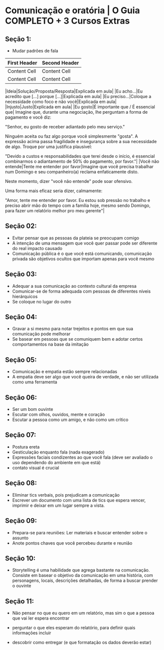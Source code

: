 # Comunicação e oratória | O Guia COMPLETO + 3 Cursos Extras

## Seção 1:

* Mudar padrões de fala

| First Header  | Second Header |
| ------------- | ------------- |
| Content Cell  | Content Cell  |
| Content Cell  | Content Cell  |


|Ideia|Solução/Proposta/Resposta|Explicada em aula|
|Eu acho...|Eu acredito que [...] porque [...]|Explicada em aula|
|Eu preciso...|Coloque a necessidade como foco e não você|Explicada em aula|
|Injusto|Justo|Explicada em aula|
|Eu gosto|É importante que / É essencial que| Imagine que, durante uma negociação, lhe perguntam a forma de pagamento e você diz:

"Senhor, eu gosto de receber adiantado pelo meu serviço."

Ninguém aceita ou faz algo porque você simplesmente "gosta". A expressão acima passa fragilidade e insegurança sobre a sua necessidade de algo. Troque por uma justifica plausível:

"Devido a custos e responsabilidades que terei desde o início, é essencial combinarmos o adiantamento de 50% do pagamento, por favor."|
|Você não entende|Tente me entender por favor|Imagine que você precisa trabalhar num Domingo e seu companheiro(a) reclama enfaticamente disto.

Neste momento, dizer "você não entende" pode soar ofensivo.

Uma forma mais eficaz seria dizer, calmamente:

"Amor, tente me entender por favor. Eu estou sob pressão no trabalho e preciso abrir mão do tempo com a família hoje, mesmo sendo Domingo, para fazer um relatório melhor pro meu gerente"|

## Seção 02:

- Evitar pensar que as pessoas da plateia se preocupam comigo
- A intenção de uma mensagem que você quer passar pode ser diferente do real impacto causado
- Comunicação pública é o que você está comunicando, comunicação privada são objetivos ocultos que importam apenas para você mesmo

## Seção 03:

- Adequar a sua comunicação ao contexto cultural da empresa
- Comunicar-se de forma adequada com pessoas de diferentes níveis hierárquicos
- Se coloque no lugar do outro

## Seção 04:

-  Gravar a si mesmo para notar trejeitos e pontos em que sua comunicação pode melhorar
- Se basear em pessoas que se comuniquem bem e adotar certos comportamentos na base da imitação

## Seção 05:

- Comunicação e empatia estão sempre relacionadas
- A empatia deve ser algo que você queira de verdade, e não ser utilizada como uma ferramenta

## Seção 06: 

- Ser um bom ouvinte
- Escutar com olhos, ouvidos, mente e coração
- Escutar a pessoa como um amigo, e não como um crítico

## Seção 07:

- Postura ereta
- Gesticulação enquanto fala (nada exagerado)
- Expressões faciais condizentes ao que você fala (deve ser avaliado o uso dependendo do ambiente em que está)
- contato visual é crucial

## Seção 08:

- Eliminar tics verbais, pois prejudicam a comunicação
- Escrever um documento com uma lista de tics que espera vencer, imprimir e deixar em um lugar sempre a vista.

## Seção 09:

- Prepara-se para reuniões: Ler materiais e buscar entender sobre o assunto
- Anote pontos chaves que você percebeu durante e reunião

## Seção 10:

- Storytelling é uma habilidade que agrega bastante na comunicação. Consiste em basear o objetivo da comunicação em uma história, com personagens, locais, descrições detalhadas, de forma a buscar prender o ouvinte

## Seção 11:

- Não pensar no que eu quero em um relatório, mas sim o que a pessoa que vai ler espera encontrar
- perguntar o que eles esperam do relatório, para definir quais informações incluir

- descobrir como entregar (e que formatação os dados deverão estar)